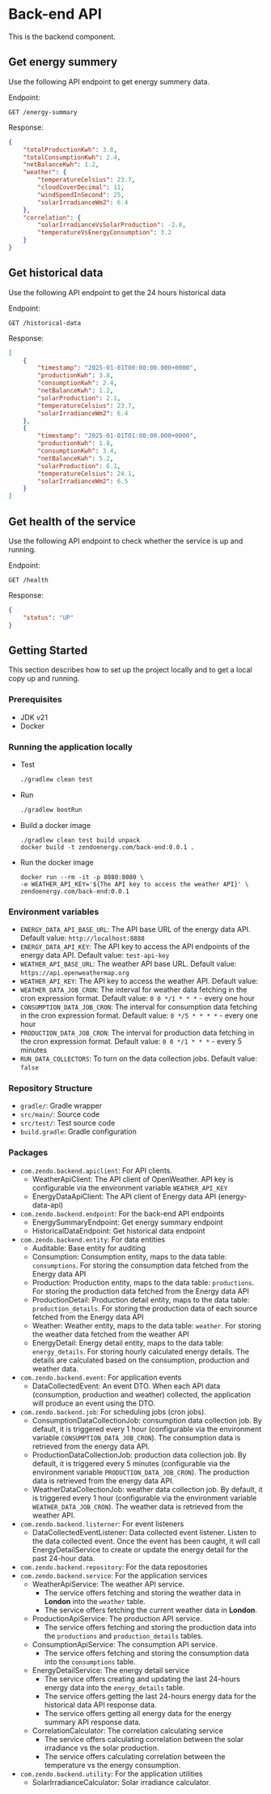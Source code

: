# Back-end API

This is the backend component.

## Get energy summery

Use the following API endpoint to get energy summery data.

Endpoint:
```shell
GET /energy-summary
```

Response:
```json
{
    "totalProductionKwh": 3.8,
    "totalConsumptionKwh": 2.4,
    "netBalanceKwh": 1.2,
    "weather": {
        "temperatureCelsius": 23.7,
        "cloudCoverDecimal": 11,
        "windSpeedInSecond": 25,
        "solarIrradianceWm2": 6.4
    },
    "correlation": {
        "solarIrradianceVsSolarProduction": -2.8,
        "temperatureVsEnergyConsumption": 3.2
    }
}
```


## Get historical data

Use the following API endpoint to get the 24 hours historical data

Endpoint:
```shell
GET /historical-data
```

Response:
```json
[
    {
        "timestamp": "2025-01-01T00:00:00.000+0000",
        "productionKwh": 3.8,
        "consumptionKwh": 2.4,
        "netBalanceKwh": 1.2,
        "solarProduction": 2.1,
        "temperatureCelsius": 23.7,
        "solarIrradianceWm2": 6.4
    },
    {
        "timestamp": "2025-01-01T01:00:00.000+0000",
        "productionKwh": 1.8,
        "consumptionKwh": 3.4,
        "netBalanceKwh": 5.2,
        "solarProduction": 6.1,
        "temperatureCelsius": 24.1,
        "solarIrradianceWm2": 6.5
    }
]
```

## Get health of the service

Use the following API endpoint to check whether the service is up and running.

Endpoint:
```shell
GET /health
```

Response:
```json
{
    "status": "UP"
}
```

<!-- GETTING STARTED -->

## Getting Started

This section describes how to set up the project locally and to get a local copy up and running.

### Prerequisites

* JDK v21
* Docker

### Running the application locally

* Test
  ```sh
  ./gradlew clean test
  ```

* Run
  ```sh
  ./gradlew bootRun
  ```

* Build a docker image
  ```shell
  ./gradlew clean test build unpack
  docker build -t zendoenergy.com/back-end:0.0.1 .
  ```

* Run the docker image
  ```shell
  docker run --rm -it -p 8080:8080 \
  -e WEATHER_API_KEY='${The API key to access the weather API}' \
  zendoenergy.com/back-end:0.0.1
  ```

### Environment variables

- `ENERGY_DATA_API_BASE_URL`: The API base URL of the energy data API.  Default value: `http://localhost:8888`
- `ENERGY_DATA_API_KEY`: The API key to access the API endpoints of the energy data API.  Default value: `test-api-key` 
- `WEATHER_API_BASE_URL`: The weather API base URL.  Default value: `https://api.openweathermap.org` 
- `WEATHER_API_KEY`: The API key to access the weather API.  Default value:
- `WEATHER_DATA_JOB_CRON`: The interval for weather data fetching in the cron expression format. Default value: `0 0 */1 * * *` - every one hour
- `CONSUMPTION_DATA_JOB_CRON`: The interval for consumption data fetching in the cron expression format. Default value: `0 */5 * * * *` - every one hour
- `PRODUCTION_DATA_JOB_CRON`: The interval for production data fetching in the cron expression format. Default value: `0 0 */1 * * *` - every 5 minutes
- `RUN_DATA_COLLECTORS`: To turn on the data collection jobs. Default value: `false`


<!-- REPOSITORY STRUCTURE -->

### Repository Structure

* `gradle/`: Gradle wrapper
* `src/main/`: Source code
* `src/test/`: Test source code
* `build.gradle`: Gradle configuration

### Packages
* `com.zendo.backend.apiclient`: For API clients.
  * WeatherApiClient: The API client of OpenWeather. API key is configurable via the environment variable `WEATHER_API_KEY`
  * EnergyDataApiClient: The API client of Energy data API (energy-data-api)
* `com.zendo.backend.endpoint`: For the back-end API endpoints
  * EnergySummaryEndpoint: Get energy summary endpoint
  * HistoricalDataEndpoint: Get historical data endpoint
* `com.zendo.backend.entity`: For data entities
  * Auditable: Base entity for auditing
  * Consumption: Consumption entity, maps to the data table: `consumptions`. For storing the consumption data fetched from the Energy data API
  * Production: Production entity, maps to the data table: `productions`. For storing the production data fetched from the Energy data API
  * ProductionDetail: Production detail entity, maps to the data table: `production_details`. For storing the production data of each source fetched from the Energy data API
  * Weather: Weather entity, maps to the data table: `weather`. For storing the weather data fetched from the weather API
  * EnergyDetail: Energy detail entity, maps to the data table: `energy_details`. For storing hourly calculated energy details. The details are calculated based on the consumption, production and weather data.
* `com.zendo.backend.event`: For application events
  * DataCollectedEvent: An event DTO. When each API data (consumption, production and weather) collected, the application will produce an event using the DTO.
* `com.zendo.backend.job`: For scheduling jobs (cron jobs).
  * ConsumptionDataCollectionJob: consumption data collection job. By default, it is triggered every 1 hour (configurable via the environment variable `CONSUMPTION_DATA_JOB_CRON`). The consumption data is retrieved from the energy data API.
  * ProductionDataCollectionJob: production data collection job. By default, it is triggered every 5 minutes (configurable via the environment variable `PRODUCTION_DATA_JOB_CRON`). The production data is retrieved from the energy data API.
  * WeatherDataCollectionJob: weather data collection job. By default, it is triggered every 1 hour (configurable via the environment variable `WEATHER_DATA_JOB_CRON`). The weather data is retrieved from the weather API.
* `com.zendo.backend.listerner`: For event listeners
  * DataCollectedEventListener: Data collected event listener. Listen to the data collected event. Once the event has been caught, it will call EnergyDetailService to create or update the energy detail for the past 24-hour data. 
* `com.zendo.backend.repository`: For the data repositories
* `com.zendo.backend.service`: For the application services
  * WeatherApiService: The weather API service. 
    * The service offers fetching and storing the weather data in **London** into the `weather` table.
    * The service offers fetching the current weather data in **London**.
  * ProductionApiService: The production API service. 
    * The service offers fetching and storing the production data into the `productions` and `production_details` tables.
  * ConsumptionApiService: The consumption API service.
      * The service offers fetching and storing the consumption data into the `consumptions` table.
  * EnergyDetailService: The energy detail service
      * The service offers creating and updating the last 24-hours energy data into the `energy_details` table.
      * The service offers getting the last 24-hours energy data for the historical data API response data.
      * The service offers getting all energy data for the energy summary API response data.
  * CorrelationCalculator: The correlation calculating service
      * The service offers calculating correlation between the solar irradiance vs the solar production.
      * The service offers calculating correlation between the temperature vs the energy consumption.
* `com.zendo.backend.utility`: For the application utilities
  * SolarIrradianceCalculator: Solar irradiance calculator.

